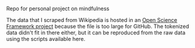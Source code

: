 Repo for personal project on mindfulness

The data that I scraped from Wikipedia is hosted in an [Open Science Framework project](https://osf.io/8jyac/) because the file is too large for GitHub. The tokenized data didn't fit in there either, but it can be reproduced from the raw data using the scripts available here.
